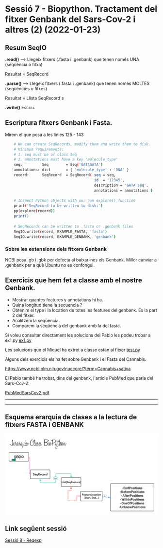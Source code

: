 # Sessió 7 - Biopython. Tractament del fitxer Genbank del Sars-Cov-2 i altres (2) (2022-01-23)

## Resum SeqIO

**.read()** --> Llegeix fitxers (.fasta i .genbank) que tenen només UNA (seqüència o fitxa)

Resultat = SeqRecord

**.parse()** --> Llegeix fitxers (.fasta i .genbank) que tenen només MOLTES (seqüències o fitxes)

Resultat = Llista SeqRecord's

**.write()** Escriu.


## Escriptura fitxers Genbank i Fasta.

Mirem el que posa a les linies 125 - 143

```sh
    # We can create SeqRecords, modify them and write them to disk.
    # Minimum requirements:
    # 1. seq must be of class Seq
    # 2. annotations must have a key 'molecule_type'
    seq:         Seq        = Seq('GATAGATA')
    annotations: dict       = { 'molecule_type' : 'DNA' }
    record:      SeqRecord  = SeqRecord( seq = seq,
                                         id  = '12345',
                                         description = 'GATA seq',
                                         annotations = annotations )

    # Inspect Python objects with our own explore() function
    print('SeqRecord to be written to disk:')
    pp(explore(record))
    print()

    # SeqRecords can be written to .fasta or .genbank files
    SeqIO.write(record, EXAMPLE_FASTA, 'fasta')
    SeqIO.write(record, EXAMPLE_GENBANK, 'genbank')
```

### Sobre les extensions dels fitxers Genbank

NCBI posa .gb i .gbk per defecta al baixar-nos els Genbank.
Millor canviar a .genbank per a què Ubuntu no es confongui.


## Exercicis que hem fet a classe amb el nostre Genbank.

- Mostrar quantes features y annotations hi ha.
- Quina longitud tiene la secuencia ?
- Obtenim el type i la location de totes les features del genbank. És la part 2 del fitxer.
- Analitzem la seqüencia.
- Comparem la seqüència del genbank amb la del fasta.

Si voleu consultar directament les solucions del Pablo les podeu trobar a ex1.py
[ex1.py](./code/ex1.py)

Les solucions que el Miquel ha extret a classe estan al fitxer [test.py](./code/test.py)

Alguns dels exercicis els ha fet sobre Genbank i el Fasta del Cannabis.

https://www.ncbi.nlm.nih.gov/nuccore/?term=Cannabis+sativa

El Pablo també ha trobat, dins del genbank, l'article PubMed que parla del Sars-Cov-2:

[PubMedSarsCov2.pdf](./s41586-020-2008-3.pdf)

<hr/>
<hr/>


## Esquema erarquia de clases a la lectura de fitxers FASTA i GENBANK

![[SeqRecord_Jerarquia]](jerarquia-seqrecord.png "SeqRecord_Jerarquia")


## Link següent sessió

[Sessió 8 - Regexp](./UF2_Sessions8_IntroRegexp/readme.md)